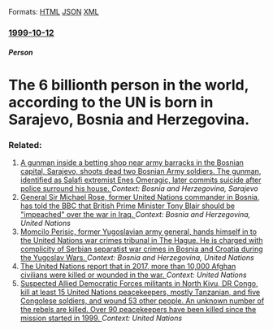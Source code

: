 
Formats: [HTML](/news/1999/10/12/the-6-billionth-person-in-the-world-according-to-the-un-is-born-in-sarajevo-bosnia-and-herzegovina.html)  [JSON](/news/1999/10/12/the-6-billionth-person-in-the-world-according-to-the-un-is-born-in-sarajevo-bosnia-and-herzegovina.json)  [XML](/news/1999/10/12/the-6-billionth-person-in-the-world-according-to-the-un-is-born-in-sarajevo-bosnia-and-herzegovina.xml)  

### [1999-10-12](/news/1999/10/12/index.md)

##### Person
#  The 6 billionth person in the world, according to the UN is born in Sarajevo, Bosnia and Herzegovina.




### Related:

1. [A gunman inside a betting shop near army barracks in the Bosnian capital, Sarajevo, shoots dead two Bosnian Army soldiers. The gunman, identified as Salafi extremist Enes Omeragic, later commits suicide after police surround his house. ](/news/2015/11/18/a-gunman-inside-a-betting-shop-near-army-barracks-in-the-bosnian-capital-sarajevo-shoots-dead-two-bosnian-army-soldiers-the-gunman-ident.md) _Context: Bosnia and Herzegovina, Sarajevo_
2. [ General Sir Michael Rose, former United Nations commander in Bosnia, has told the BBC that British Prime Minister Tony Blair should be "impeached" over the war in Iraq. ](/news/2006/01/9/general-sir-michael-rose-former-united-nations-commander-in-bosnia-has-told-the-bbc-that-british-prime-minister-tony-blair-should-be-imp.md) _Context: Bosnia and Herzegovina, United Nations_
3. [ Momcilo Perisic, former Yugoslavian army general, hands himself in to the United Nations war crimes tribunal in The Hague. He is charged with complicity of Serbian separatist war crimes in Bosnia and Croatia during the Yugoslav Wars. ](/news/2005/03/7/momailo-peria-ia-former-yugoslavian-army-general-hands-himself-in-to-the-united-nations-war-crimes-tribunal-in-the-hague-he-is-charged.md) _Context: Bosnia and Herzegovina, United Nations_
4. [The United Nations report that in 2017, more than 10,000 Afghan civilians were killed or wounded in the war. ](/news/2018/02/15/the-united-nations-report-that-in-2017-more-than-10-000-afghan-civilians-were-killed-or-wounded-in-the-war.md) _Context: United Nations_
5. [Suspected Allied Democratic Forces militants in North Kivu, DR Congo, kill at least 15 United Nations peacekeepers, mostly Tanzanian, and five Congolese soldiers, and wound 53 other people. An unknown number of the rebels are killed. Over 90 peacekeepers have been killed since the mission started in 1999. ](/news/2017/12/8/suspected-allied-democratic-forces-militants-in-north-kivu-dr-congo-kill-at-least-15-united-nations-peacekeepers-mostly-tanzanian-and-fi.md) _Context: United Nations_
